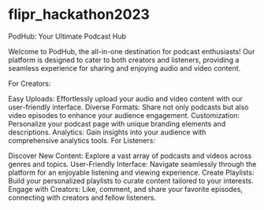 # flipr_hackathon2023

PodHub: Your Ultimate Podcast Hub

Welcome to PodHub, the all-in-one destination for podcast enthusiasts! Our platform is designed to cater to both creators and listeners, providing a seamless experience for sharing and enjoying audio and video content.

For Creators:

Easy Uploads: Effortlessly upload your audio and video content with our user-friendly interface.
Diverse Formats: Share not only podcasts but also video episodes to enhance your audience engagement.
Customization: Personalize your podcast page with unique branding elements and descriptions.
Analytics: Gain insights into your audience with comprehensive analytics tools.
For Listeners:

Discover New Content: Explore a vast array of podcasts and videos across genres and topics.
User-Friendly Interface: Navigate seamlessly through the platform for an enjoyable listening and viewing experience.
Create Playlists: Build your personalized playlists to curate content tailored to your interests.
Engage with Creators: Like, comment, and share your favorite episodes, connecting with creators and fellow listeners.
